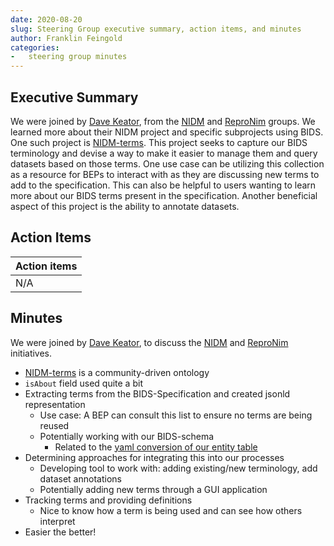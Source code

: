 ```yaml
---
date: 2020-08-20
slug: Steering Group executive summary, action items, and minutes
author: Franklin Feingold
categories:
-   steering group minutes
---
```




<!-- more -->



## Executive Summary

We were joined by [Dave Keator](https://faculty.sites.uci.edu/davidkeator/people/), from the [NIDM](http://nidm.nidash.org/) and [ReproNim](https://www.repronim.org/) groups. We learned more about their NIDM project and specific subprojects using BIDS. One such project is [NIDM-terms](https://github.com/incf-nidash/nidm-terms). This project seeks to capture our BIDS terminology and devise a way to make it easier to manage them and query datasets based on those terms. One use case can be utilizing this collection as a resource for BEPs to interact with as they are discussing new terms to add to the specification. This can also be helpful to users wanting to learn more about our BIDS terms present in the specification. Another beneficial aspect of this project is the ability to annotate datasets.

## Action Items

| Action items |
| -------- |
| N/A    |

## Minutes

We were joined by [Dave Keator](https://faculty.sites.uci.edu/davidkeator/people/), to discuss the [NIDM](http://nidm.nidash.org/) and [ReproNim](https://www.repronim.org/) initiatives.
- [NIDM-terms](https://github.com/incf-nidash/nidm-terms) is a community-driven ontology
- `isAbout` field used quite a bit
- Extracting terms from the BIDS-Specification and created jsonld representation
  - Use case: A BEP can consult this list to ensure no terms are being reused
  - Potentially working with our BIDS-schema
    - Related to the [yaml conversion of our entity table](https://github.com/bids-standard/bids-specification/pull/475)
- Determining approaches for integrating this into our processes
  - Developing tool to work with: adding existing/new terminology, add dataset annotations
  - Potentially adding new terms through a GUI application
- Tracking terms and providing definitions
  - Nice to know how a term is being used and can see how others interpret
- Easier the better!
